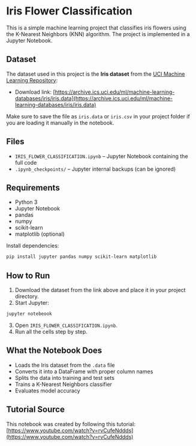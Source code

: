 # Iris Flower Classification

This is a simple machine learning project that classifies iris flowers using the K-Nearest Neighbors (KNN) algorithm. The project is implemented in a Jupyter Notebook.

## Dataset

The dataset used in this project is the **Iris dataset** from the [UCI Machine Learning Repository](https://archive.ics.uci.edu/ml/datasets/iris):

- Download link: [https://archive.ics.uci.edu/ml/machine-learning-databases/iris/iris.data](https://archive.ics.uci.edu/ml/machine-learning-databases/iris/iris.data)

Make sure to save the file as `iris.data` or `iris.csv` in your project folder if you are loading it manually in the notebook.

## Files

- `IRIS_FLOWER_CLASSIFICATION.ipynb` – Jupyter Notebook containing the full code
- `.ipynb_checkpoints/` – Jupyter internal backups (can be ignored)

## Requirements

- Python 3  
- Jupyter Notebook  
- pandas  
- numpy  
- scikit-learn  
- matplotlib (optional)

Install dependencies:
```bash
pip install jupyter pandas numpy scikit-learn matplotlib
```
## How to Run

1. Download the dataset from the link above and place it in your project directory.
2. Start Jupyter:
```bash
jupyter notebeook
```
3. Open `IRIS_FLOWER_CLASSIFICATION.ipynb`.
4. Run all the cells step by step.

## What the Notebook Does

- Loads the Iris dataset from the `.data` file
- Converts it into a DataFrame with proper column names
- Splits the data into training and test sets
- Trains a K-Nearest Neighbors classifier
- Evaluates model accuracy

## Tutorial Source

This notebook was created by following this tutorial:  
[https://www.youtube.com/watch?v=rvCufeNddds](https://www.youtube.com/watch?v=rvCufeNddds)
